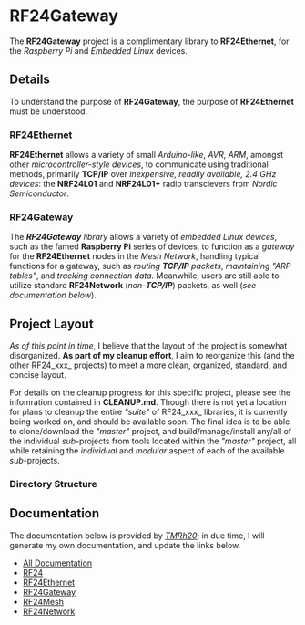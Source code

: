 # RF24Gateway #
The **RF24Gateway** project is a complimentary library to **RF24Ethernet**, for
the _Raspberry Pi_ and _Embedded Linux_ devices.


## Details ##
To understand the purpose of **RF24Gateway**, the purpose of **RF24Ethernet**
must be understood.


### RF24Ethernet ###
**RF24Ethernet** allows a variety of small _Arduino-like_, _AVR_, _ARM_, amongst
other _microcontroller-style devices_, to communicate using traditional methods,
primarily **TCP/IP** over _inexpensive, readily available, 2.4 GHz devices_: the
**NRF24L01** and **NRF24L01+** radio transcievers from _Nordic Semiconductor_.


### RF24Gateway ###
The _**RF24Gateway** library_ allows a variety of _embedded Linux devices_, such
as the famed __Raspberry Pi__ series of devices, to function as a _gateway_ for
the **RF24Ethernet** nodes in the _Mesh Network_, handling typical functions for
a gateway, such as _routing **TCP/IP** packets_, _maintaining "ARP tables"_, and
_tracking connection data_. Meanwhile, users are still able to utilize standard
**RF24Network** (_non-**TCP/IP**_) packets, as well (_see documentation below_).


## Project Layout ##
_As of this point in time_, I believe that the layout of the project is somewhat
disorganized. **As part of my cleanup effort**, I aim to reorganize this (and
the other RF24_xxx_ projects) to meet a more clean, organized, standard, and
concise layout.

For details on the cleanup progress for this specific project, please see the
infomration contained in **CLEANUP.md**. Though there is not yet a location for
plans to cleanup the entire _"suite"_ of RF24_xxx_ libraries, it is currently
being worked on, and should be available soon. The final idea is to be able to
clone/download the _"master"_ project, and build/manage/install any/all of the
individual _sub_-projects from tools located within the _"master"_ project, all
while retaining the _individual_ and _modular_ aspect of each of the available
_sub_-projects.


### Directory Structure ###



## Documentation ##
The documentation below is provided by [_TMRh20_](https://github.com/TMRh20);
in due time, I will generate my own documentation, and update the links below.

- [All Documentation](http://tmrh20.github.io)
- [RF24](http://tmrh20.github.io/RF24)
- [RF24Ethernet](http://tmrh20.github.io/RF24Ethernet)
- [RF24Gateway](http://tmrh20.github.io/RF24Gateway)
- [RF24Mesh](http://tmrh20.github.io/RF24Mesh)
- [RF24Network](http://tmrh20.github.io/RF24Network)